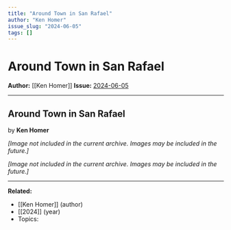 ```yaml
---
title: "Around Town in San Rafael"
author: "Ken Homer"
issue_slug: "2024-06-05"
tags: []
---
```


# Around Town in San Rafael

**Author:** [[Ken Homer]]
**Issue:** [2024-06-05](https://plex.collectivesensecommons.org/2024-06-05/)

---

## Around Town in San Rafael
by **Ken Homer**

*[Image not included in the current archive. Images may be included in the future.]*

*[Image not included in the current archive. Images may be included in the future.]*

---

**Related:**
- [[Ken Homer]] (author)
- [[2024]] (year)
- Topics: 

